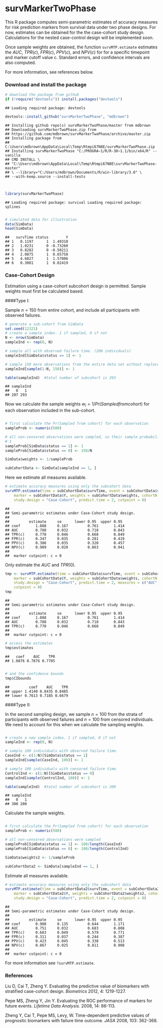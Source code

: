 survMarkerTwoPhase
=============================================

This R package computes semi-parametric estimates of accuracy measures for risk prediction markers from survival data under two phase designs. For now, estimates can be obtained for the the case-cohort study design. Calculations for the nested case-control design will be implemented soon.

Once sample weights are obtained, the function `survMTP.estimate` estimates the $AUC$, $TPR(c)$, $FPR(c)$, $PPV(c)$, and $NPV(c)$ for for a specific timepoint and marker cutoff value c. Standard errors, and confidence intervals are also computed. 

For more information, see references below. 


### Download and install the package



```r
# download the package from github
if (!require("devtools")) install.packages("devtools")
```

```
## Loading required package: devtools
```

```r
devtools::install_github("survMarkerTwoPhase", "mdbrown")
```

```
## Installing github repo(s) survMarkerTwoPhase/master from mdbrown
## Downloading survMarkerTwoPhase.zip from
## https://github.com/mdbrown/survMarkerTwoPhase/archive/master.zip
## Installing package from
## C:\Users\mdbrown\AppData\Local\Temp\Rtmpi67N8E/survMarkerTwoPhase.zip
## Installing survMarkerTwoPhase "C:/PROGRA~1/R/R-30~1.1/bin/x64/R" --vanilla
## CMD INSTALL \
## "C:\Users\mdbrown\AppData\Local\Temp\Rtmpi67N8E\survMarkerTwoPhase-master"
## \ --library="C:/Users/mdbrown/Documents/R/win-library/3.0" \
## --with-keep.source --install-tests
```

```r


library(survMarkerTwoPhase)
```

```
## Loading required package: survival Loading required package: splines
```

```r

# simulated data for illustration
data(SimData)
head(SimData)
```

```
##   survTime status        Y
## 1   0.1197      1  1.49310
## 2   1.0231      0 -0.73260
## 3   0.8282      0 -0.50211
## 4   2.0875      1  0.65758
## 5   4.6827      1  1.57806
## 6   0.3001      1  0.02419
```




### Case-Cohort Design

Estimation using a case-cohort subcohort design is permitted. Sample weights must first be calculated based.

####Type I: 
 
Sample $n=150$ from entire cohort, and include all participants with observed failures. 


```r
# generate a sub-cohort from SimData
set.seed(12321)
# create a sample index. 1 if sampled, 0 if not
N <- nrow(SimData)
sampleInd <- rep(0, N)

# sample all with observed failure time. (200 individuals)
sampleInd[SimData$status == 1] <- 1

# sample 150 more observations from the entire data set without replacement
sampleInd[sample(1:N, 150)] <- 1

table(sampleInd)  #total number of subcohort is 293 
```

```
## sampleInd
##   0   1 
## 207 293
```


Now we calculate the sample weights $w_i = 1/Pr(Sampled from cohort)$ for each observation included in the sub-cohort. 

```r

# first calculate the Pr(Sampled from cohort) for each observation
sampleProb <- numeric(500)

# all non-censored observations were sampled, so their sample probability is
# 1
sampleProb[SimData$status == 1] <- 1
sampleProb[SimData$status == 0] <- 150/N

SimData$weights <- 1/sampleProb

subCohortData <- SimData[sampleInd == 1, ]
```


Here we estimate all measures available. 


```r
# estimate accuracy measures using only the subcohort data
survMTP.estimate(time = subCohortData$survTime, event = subCohortData$status, 
    marker = subCohortData$Y, weights = subCohortData$weights, cohortN = N, 
    study.design = "Case-Cohort", predict.time = 2, cutpoint = 0)
```

```
## 
## Semi-parametric estimates under Case-Cohort study design.
## 
##         estimate     se      lower 0.95  upper 0.95
## coef       1.088     0.167         0.761       1.414 
## AUC        0.788     0.032         0.718       0.843 
## TPR(c)     0.770     0.046         0.668       0.849 
## FPR(c)     0.347     0.035         0.281       0.419 
## PPV(c)     0.386     0.035         0.320       0.457 
## NPV(c)     0.909     0.020         0.863       0.941 
## 
##  marker cutpoint: c = 0
```


Only estimate the $AUC$ and $TPR(0)$. 


```r
tmp <- survMTP.estimate(time = subCohortData$survTime, event = subCohortData$status, 
    marker = subCohortData$Y, weights = subCohortData$weights, cohortN = N, 
    study.design = "Case-Cohort", predict.time = 2, measures = c("AUC", "TPR"), 
    cutpoint = 0)
tmp
```

```
## 
## Semi-parametric estimates under Case-Cohort study design.
## 
##         estimate     se      lower 0.95  upper 0.95
## coef       1.088     0.167         0.761       1.414 
## AUC        0.788     0.032         0.718       0.843 
## TPR(c)     0.770     0.046         0.668       0.849 
## 
##  marker cutpoint: c = 0
```



```r
# access the estimates
tmp$estimates
```

```
##   coef    AUC    TPR 
## 1.0876 0.7876 0.7705
```

```r

# and the confidence bounds
tmp$CIbounds
```

```
##         coef    AUC    TPR
## upper 1.4140 0.8435 0.8485
## lower 0.7613 0.7185 0.6679
```


####Type II: 
 
In the second sampling design, we sample $n=100$ from the strata of participants with observed failures and $n=100$ from censored individuals. We need to account for this when we calculate the sampling weights. 


```r

# create a new sample index. 1 if sampled, 0 if not
sampleInd <- rep(0, N)

# sample 100 individuals with observed failure time.
CaseInd <- c(1:N)[SimData$status == 1]
sampleInd[sample(CaseInd, 100)] <- 1

# sample 100 individuals with censored failure time.
ControlInd <- c(1:N)[SimData$status == 0]
sampleInd[sample(ControlInd, 100)] <- 1

table(sampleInd)  #total number of subcohort is 200 
```

```
## sampleInd
##   0   1 
## 300 200
```


Calculate the sample weights.


```r

# first calculate the Pr(Sampled from cohort) for each observation
sampleProb <- numeric(500)

# all non-censored observations were sampled
sampleProb[SimData$status == 1] <- 100/length(CaseInd)
sampleProb[SimData$status == 0] <- 100/length(ControlInd)

SimData$weights2 <- 1/sampleProb

subCohortData2 <- SimData[sampleInd == 1, ]
```


Estimate all measures available. 


```r
# estimate accuracy measures using only the subcohort data
survMTP.estimate(time = subCohortData2$survTime, event = subCohortData2$status, 
    marker = subCohortData2$Y, weights = subCohortData2$weights2, cohortN = N, 
    study.design = "Case-Cohort", predict.time = 2, cutpoint = 0)
```

```
## 
## Semi-parametric estimates under Case-Cohort study design.
## 
##         estimate     se      lower 0.95  upper 0.95
## coef       0.908     0.135         0.644       1.171 
## AUC        0.751     0.032         0.683       0.808 
## TPR(c)     0.683     0.049         0.579       0.771 
## FPR(c)     0.311     0.037         0.244       0.387 
## PPV(c)     0.423     0.045         0.338       0.513 
## NPV(c)     0.867     0.025         0.811       0.908 
## 
##  marker cutpoint: c = 0
```

For more information see `?survMTP.estimate`. 


### References
Liu D, Cai T, Zheng Y. Evaluating the predictive value of biomarkers with stratified case-cohort design. *Biometrics* 2012, 4: 1219-1227.

Pepe MS, Zheng Y, Jin Y. Evaluating the ROC performance of markers for future events. *Lifetime Data Analysis.* 2008, 14: 86-113.

Zheng Y, Cai T, Pepe MS, Levy, W. Time-dependent predictive values of prognostic biomarkers with failure time outcome. *JASA* 2008, 103: 362-368.














